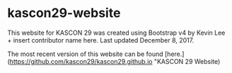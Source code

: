 # kascon29-website
This website for KASCON 29 was created using Bootstrap v4 by Kevin Lee + insert contributor name here. Last updated December 8, 2017.

The most recent version of this website can be found [here.](https://github.com/kascon29/kascon29.github.io "KASCON 29 Website)
